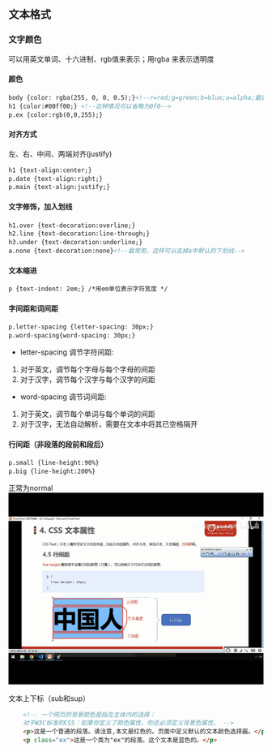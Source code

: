 ## 文本格式
### 文字颜色
可以用英文单词、十六进制、rgb值来表示；用rgba 来表示透明度
#### 颜色
```html
body {color: rgba(255, 0, 0, 0.5);}<!--r=red;g=green;b=blue;a=alpha;最后一位表示透明度:1表示完全不透明-->
h1 {color:#00ff00;} <!--这种情况可以省略为0f0-->
p.ex {color:rgb(0,0,255);}
```
#### 对齐方式
左、右、中间、两端对齐(justify) 
```html
h1 {text-align:center;}
p.date {text-align:right;}
p.main {text-align:justify;}
```
#### 文字修饰，加入划线 
```html
h1.over {text-decoration:overline;}
h2.line {text-decoration:line-through;}
h3.under {text-decoration:underline;}
a.none {text-decoration:none}<!--最常用，这样可以去掉a中默认的下划线-->
```
#### 文本缩进
```html
p {text-indent: 2em;} /*用em单位表示字符宽度 */
```   
#### 字间距和词间距    
 ```html
p.letter-spacing {letter-spacing: 30px;}
p.word-spacing{word-spacing: 30px;} 
``` 
- letter-spacing 调节字符间距:
1. 对于英文，调节每个字母与每个字母的间距
2. 对于汉字，调节每个汉字与每个汉字的间距  
- word-spacing 调节词间距:
1. 对于英文，调节每个单词与每个单词的间距
2. 对于汉字，无法自动解析，需要在文本中将其已空格隔开
#### 行间距（非段落的段前和段后）
```html
p.small {line-height:90%}
p.big {line-height:200%}
```
正常为normal
![line-height](../Pics/line-height.PNG)
    
文本上下标（sub和sup） 
  
```html
    <!-- 一个网页的背景颜色是指在主体内的选择：
    对于W3C标准的CSS：如果你定义了颜色属性，你还必须定义背景色属性。 -->
    <p>这是一个普通的段落。请注意,本文是红色的。页面中定义默认的文本颜色选择器。</p>
    <p class="ex">这是一个类为"ex"的段落。这个文本是蓝色的。</p>
```
